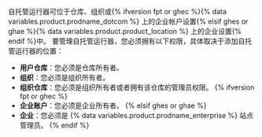 自托管运行器可位于仓库、组织或{% ifversion fpt or ghec %}{% data variables.product.prodname_dotcom %} 上的企业帐户设置{% elsif ghes or ghae %}{% data variables.product.product_location %} 上的企业设置{% endif %}中。 要管理自托管运行器，您必须拥有以下权限，具体取决于添加自托管运行器的位置：
- **用户仓库**：您必须是仓库所有者。
- **组织**：您必须是组织所有者。
- **组织仓库**：您必须是组织所有者或者拥有该仓库的管理员权限。
{% ifversion fpt or ghec %}
- **企业账户**：您必须是企业所有者。
{% elsif ghes or ghae %}
- **企业**：您必须是 {% data variables.product.prodname_enterprise %} 站点管理员。
{% endif %}
